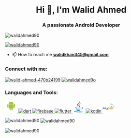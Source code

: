 <h1 align="center">Hi 👋, I'm Walid Ahmed</h1>
<h3 align="center">A passionate Android Developer</h3>

<p align="left"> <img src="https://komarev.com/ghpvc/?username=walidahmed90&label=Profile%20views&color=0e75b6&style=flat" alt="walidahmed90" /> </p>

<p align="left"> <a href="https://github.com/ryo-ma/github-profile-trophy"><img src="https://github-profile-trophy.vercel.app/?username=walidahmed90" alt="walidahmed90" /></a> </p>

- 📫 How to reach me **walidkhan345@gmail.com**

<h3 align="left">Connect with me:</h3>
<p align="left">
<a href="https://linkedin.com/in/walid-ahmed-470b24199" target="blank"><img align="center" src="https://raw.githubusercontent.com/rahuldkjain/github-profile-readme-generator/master/src/images/icons/Social/linked-in-alt.svg" alt="walid-ahmed-470b24199" height="30" width="40" /></a>
<a href="https://fb.com/walidahmed9o" target="blank"><img align="center" src="https://raw.githubusercontent.com/rahuldkjain/github-profile-readme-generator/master/src/images/icons/Social/facebook.svg" alt="walidahmed9o" height="30" width="40" /></a>
</p>

<h3 align="left">Languages and Tools:</h3>
<p align="left"> <a href="https://developer.android.com" target="_blank" rel="noreferrer"> <img src="https://raw.githubusercontent.com/devicons/devicon/master/icons/android/android-original-wordmark.svg" alt="android" width="40" height="40"/> </a> <a href="https://dart.dev" target="_blank" rel="noreferrer"> <img src="https://www.vectorlogo.zone/logos/dartlang/dartlang-icon.svg" alt="dart" width="40" height="40"/> </a> <a href="https://firebase.google.com/" target="_blank" rel="noreferrer"> <img src="https://www.vectorlogo.zone/logos/firebase/firebase-icon.svg" alt="firebase" width="40" height="40"/> </a> <a href="https://flutter.dev" target="_blank" rel="noreferrer"> <img src="https://www.vectorlogo.zone/logos/flutterio/flutterio-icon.svg" alt="flutter" width="40" height="40"/> </a> <a href="https://www.java.com" target="_blank" rel="noreferrer"> <img src="https://raw.githubusercontent.com/devicons/devicon/master/icons/java/java-original.svg" alt="java" width="40" height="40"/> </a> <a href="https://kotlinlang.org" target="_blank" rel="noreferrer"> <img src="https://www.vectorlogo.zone/logos/kotlinlang/kotlinlang-icon.svg" alt="kotlin" width="40" height="40"/> </a> <a href="https://www.mysql.com/" target="_blank" rel="noreferrer"> <img src="https://raw.githubusercontent.com/devicons/devicon/master/icons/mysql/mysql-original-wordmark.svg" alt="mysql" width="40" height="40"/> </a> </p>

<p><img align="left" src="https://github-readme-stats.vercel.app/api/top-langs?username=walidahmed90&show_icons=true&locale=en&layout=compact" alt="walidahmed90" /></p>

<p>&nbsp;<img align="center" src="https://github-readme-stats.vercel.app/api?username=walidahmed90&show_icons=true&locale=en" alt="walidahmed90" /></p>

<p><img align="center" src="https://github-readme-streak-stats.herokuapp.com/?user=walidahmed90&" alt="walidahmed90" /></p>
